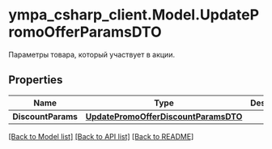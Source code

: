# ympa_csharp_client.Model.UpdatePromoOfferParamsDTO
Параметры товара, который участвует в акции.

## Properties

Name | Type | Description | Notes
------------ | ------------- | ------------- | -------------
**DiscountParams** | [**UpdatePromoOfferDiscountParamsDTO**](UpdatePromoOfferDiscountParamsDTO.md) |  | [optional] 

[[Back to Model list]](../README.md#documentation-for-models) [[Back to API list]](../README.md#documentation-for-api-endpoints) [[Back to README]](../README.md)

